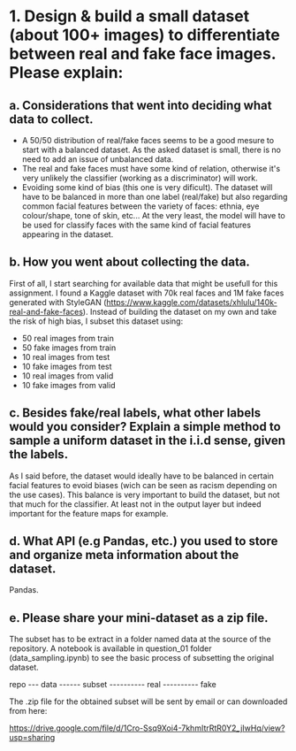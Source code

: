 # 1. Design & build a small dataset (about 100+ images) to differentiate between real and fake face images. Please explain:

## a. Considerations that went into deciding what data to collect.

* A 50/50 distribution of real/fake faces seems to be a good mesure to start with a balanced dataset. As the asked dataset is small, there is no need to add an issue of unbalanced data.
* The real and fake faces must have some kind of relation, otherwise it's very unlikely the classifier (working as a discriminator) will work.
* Evoiding some kind of bias (this one is very dificult). The dataset will have to be balanced in more than one label (real/fake) but also regarding common facial features between the variety of faces: ethnia, eye colour/shape, tone of skin, etc... At the very least, the model will have to be used for classify faces with the same kind of facial features appearing in the dataset.

## b. How you went about collecting the data.

First of all, I start searching for available data that might be usefull for this assignment.
I found a Kaggle dataset with 70k real faces and 1M fake faces generated with StyleGAN (https://www.kaggle.com/datasets/xhlulu/140k-real-and-fake-faces). Instead of building the dataset on my own and take the risk of high bias, I subset this dataset using:
* 50 real images from train
* 50 fake images from train
* 10 real images from test
* 10 fake images from test
* 10 real images from valid
* 10 fake images from valid


## c. Besides fake/real labels, what other labels would you consider? Explain a simple method to sample a uniform dataset in the i.i.d sense, given the labels.

As I said before, the dataset would ideally have to be balanced in certain facial features to evoid biases (wich can be seen as racism depending on the use cases). This balance is very important to build the dataset, but not that much for the classifier. At least not in the output layer but indeed important for the feature maps for example.

## d. What API (e.g Pandas, etc.) you used to store and organize meta information about the dataset.

Pandas.

## e. Please share your mini-dataset as a zip file.

The subset has to be extract in a folder named data at the source of the repository. 
A notebook is available in question_01 folder (data_sampling.ipynb) to see the basic process of subsetting the original dataset.

repo
--- data
------ subset
---------- real
---------- fake

The .zip file for the obtained subset will be sent by email or can downloaded from here:

https://drive.google.com/file/d/1Cro-Ssq9Xoi4-7khmItrRtR0Y2_jIwHq/view?usp=sharing
